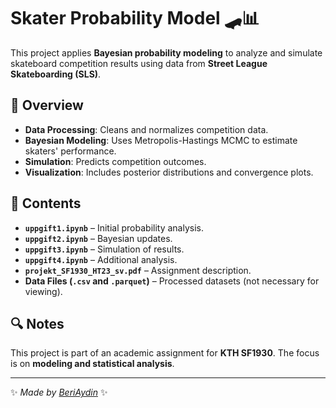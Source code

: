 # Skater Probability Model 🛹📊

This project applies **Bayesian probability modeling** to analyze and simulate skateboard competition results using data from **Street League Skateboarding (SLS)**.

## 📌 Overview
- **Data Processing**: Cleans and normalizes competition data.
- **Bayesian Modeling**: Uses Metropolis-Hastings MCMC to estimate skaters' performance.
- **Simulation**: Predicts competition outcomes.
- **Visualization**: Includes posterior distributions and convergence plots.

## 📂 Contents
- **`uppgift1.ipynb`** – Initial probability analysis.
- **`uppgift2.ipynb`** – Bayesian updates.
- **`uppgift3.ipynb`** – Simulation of results.
- **`uppgift4.ipynb`** – Additional analysis.
- **`projekt_SF1930_HT23_sv.pdf`** – Assignment description.
- **Data Files (`.csv` and `.parquet`)** – Processed datasets (not necessary for viewing).

## 🔍 Notes
This project is part of an academic assignment for **KTH SF1930**. The focus is on **modeling and statistical analysis**.

---
✨ *Made by [BeriAydin](https://github.com/BeriAydin)* ✨
